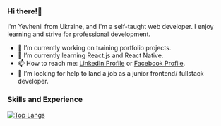 ### Hi there!👋

I'm Yevhenii from Ukraine, and I'm a self-taught web developer. I enjoy learning and strive for professional development.

- 🔭 I’m currently working on training portfolio projects. 
- 🌱 I’m currently learning  React.js and React Native.
- 📫 How to reach me: [LinkedIn Profile](https://www.linkedin.com/in/yevhenii-p-b98638128/) or [Facebook Profile](https://www.facebook.com/yevhenii.pyl/).
- 🤔 I’m looking for help to land a job as a junior frontend/ fullstack developer. 

### Skills and Experience

[![Top Langs](https://github-readme-stats.vercel.app/api/top-langs/?username=anuraghazra&layout=compact)](https://github.com/yevhenii-pyl/github-readme-stats)
